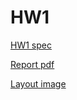 # HW1

[HW1 spec](./CS6135_HW1_spec.pdf)

[Report pdf](./CS6135_HW1_111062625_report.pdf)

[Layout image](./CS6135_HW1_111062625_chip.png)
